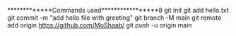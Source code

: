 *************Commands used*****************8
git init
git add hello.txt
git commit -m "add hello file with greeting"
git branch -M main
git remote add origin https://github.com/MoShaab/
git push -u origin main
